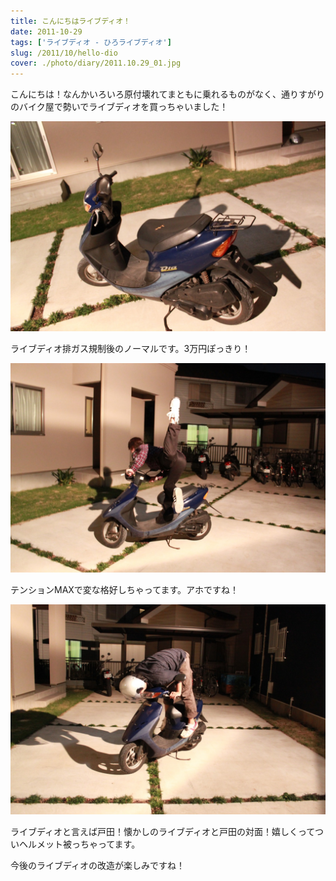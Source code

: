 ```yaml
---
title: こんにちはライブディオ！
date: 2011-10-29
tags: ['ライブディオ - ひろライブディオ']
slug: /2011/10/hello-dio
cover: ./photo/diary/2011.10.29_01.jpg
---
```


<p class="sentence spacing">こんにちは！なんかいろいろ原付壊れてまともに乗れるものがなく、通りすがりのバイク屋で勢いでライブディオを買っちゃいました！</p>
<div class="center spacing"><img class="img-fluid" src="./photo/diary/2011.10.29_01.jpg" alt=""></div>
<p class="sentence spacing">ライブディオ排ガス規制後のノーマルです。3万円ぽっきり！</p>
<div class="center spacing"><img class="img-fluid" src="./photo/diary/2011.10.29_02.jpg" alt=""></div>
<p class="sentence spacing">テンションMAXで変な格好しちゃってます。アホですね！</p>
<div class="center spacing"><img class="img-fluid" src="./photo/diary/2011.10.29_03.jpg" alt=""></div>
<p class="sentence spacing">ライブディオと言えば戸田！懐かしのライブディオと戸田の対面！嬉しくってついヘルメット被っちゃってます。</p>
<p class="sentence spacing">今後のライブディオの改造が楽しみですね！</p>
